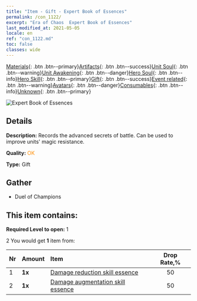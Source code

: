```yaml
---
title: "Item - Gift - Expert Book of Essences"
permalink: /con_1122/
excerpt: "Era of Chaos  Expert Book of Essences"
last_modified_at: 2021-05-05
locale: en
ref: "con_1122.md"
toc: false
classes: wide
---
```

 [Materials](/Items/){: .btn .btn--primary}[Artifacts](/Items/Artifacts/){: .btn .btn--success}[Unit Soul](/Items/UnitSoul/){: .btn .btn--warning}[Unit Awakening](/Items/UnitAwakening/){: .btn .btn--danger}[Hero Soul](/Items/HeroSoul/){: .btn .btn--info}[Hero Skill](/Items/HeroSkill/){: .btn .btn--primary}[Gift](/Items/Gift/){: .btn .btn--success}[Event related](/Items/Events/){: .btn .btn--warning}[Avatars](/Items/Avatars/){: .btn .btn--danger}[Consumables](/Items/Consumables/){: .btn .btn--info}[Unknown](/Items/Unknown/){: .btn .btn--primary}

 ![Expert Book of Essences](/images/t/i_7012.png)

## Details
 **Description:** Records the advanced secrets of battle. Can be used to improve units' magic resistance.

 **Quality:** <span style="color: #FF8C00">OK</span>

 **Type:** Gift

## Gather

*    Duel of Champions 

## This item contains:

 **Required Level to open:** 1

 2 You would get **1** item  from:

  | Nr | Amount |     Item    | Drop Rate,% |
  |:---|:-------|:------------|:---------:|
  | 1 |  **1x** | [Damage reduction skill essence](/Items/con_1116/) | 50 | 
  | 2 |  **1x** | [Damage augmentation skill essence](/Items/con_1117/) | 50 | 

